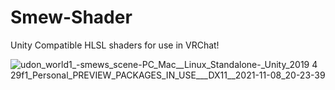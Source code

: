 # Smew-Shader

Unity Compatible HLSL shaders for use in VRChat! 

![udon_world1_-_smews_scene_-_PC_Mac__Linux_Standalone_-_Unity_2019 4 29f1_Personal_PREVIEW_PACKAGES_IN_USE___DX11__2021-11-08_20-23-39](https://user-images.githubusercontent.com/93958928/140851028-35ea8fa1-73db-45db-9742-a63ad0fba187.gif)
